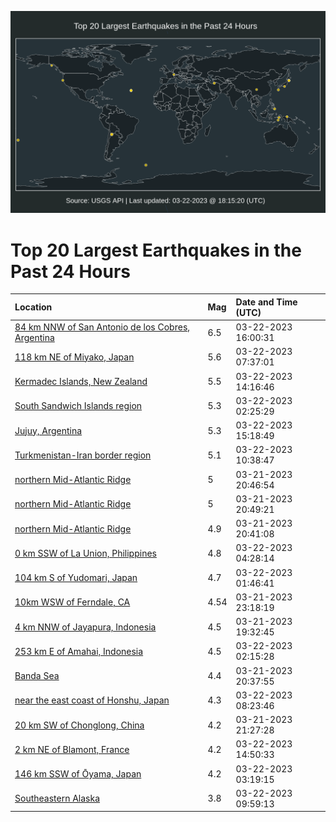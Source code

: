 ![Map](./map.png)

# Top 20 Largest Earthquakes in the Past 24 Hours

| Location | Mag | Date and Time (UTC) |
|:---|:---|:---|
| [84 km NNW of San Antonio de los Cobres, Argentina](https://earthquake.usgs.gov/earthquakes/eventpage/us7000jlxu) | 6.5 | 03-22-2023 16:00:31 |
| [118 km NE of Miyako, Japan](https://earthquake.usgs.gov/earthquakes/eventpage/us7000jlw8) | 5.6 | 03-22-2023 07:37:01 |
| [Kermadec Islands, New Zealand](https://earthquake.usgs.gov/earthquakes/eventpage/us7000jlxe) | 5.5 | 03-22-2023 14:16:46 |
| [South Sandwich Islands region](https://earthquake.usgs.gov/earthquakes/eventpage/us7000jlvb) | 5.3 | 03-22-2023 02:25:29 |
| [Jujuy, Argentina](https://earthquake.usgs.gov/earthquakes/eventpage/us7000jlxp) | 5.3 | 03-22-2023 15:18:49 |
| [Turkmenistan-Iran border region](https://earthquake.usgs.gov/earthquakes/eventpage/us7000jlww) | 5.1 | 03-22-2023 10:38:47 |
| [northern Mid-Atlantic Ridge](https://earthquake.usgs.gov/earthquakes/eventpage/us7000jlte) | 5 | 03-21-2023 20:46:54 |
| [northern Mid-Atlantic Ridge](https://earthquake.usgs.gov/earthquakes/eventpage/us7000jltd) | 5 | 03-21-2023 20:49:21 |
| [northern Mid-Atlantic Ridge](https://earthquake.usgs.gov/earthquakes/eventpage/us7000jltc) | 4.9 | 03-21-2023 20:41:08 |
| [0 km SSW of La Union, Philippines](https://earthquake.usgs.gov/earthquakes/eventpage/us7000jlvr) | 4.8 | 03-22-2023 04:28:14 |
| [104 km S of Yudomari, Japan](https://earthquake.usgs.gov/earthquakes/eventpage/us7000jlv0) | 4.7 | 03-22-2023 01:46:41 |
| [10km WSW of Ferndale, CA](https://earthquake.usgs.gov/earthquakes/eventpage/nc73860415) | 4.54 | 03-21-2023 23:18:19 |
| [4 km NNW of Jayapura, Indonesia](https://earthquake.usgs.gov/earthquakes/eventpage/us7000jlsm) | 4.5 | 03-21-2023 19:32:45 |
| [253 km E of Amahai, Indonesia](https://earthquake.usgs.gov/earthquakes/eventpage/us7000jlv8) | 4.5 | 03-22-2023 02:15:28 |
| [Banda Sea](https://earthquake.usgs.gov/earthquakes/eventpage/us7000jlt8) | 4.4 | 03-21-2023 20:37:55 |
| [near the east coast of Honshu, Japan](https://earthquake.usgs.gov/earthquakes/eventpage/us7000jlwl) | 4.3 | 03-22-2023 08:23:46 |
| [20 km SW of Chonglong, China](https://earthquake.usgs.gov/earthquakes/eventpage/us7000jltn) | 4.2 | 03-21-2023 21:27:28 |
| [2 km NE of Blamont, France](https://earthquake.usgs.gov/earthquakes/eventpage/us7000jlxj) | 4.2 | 03-22-2023 14:50:33 |
| [146 km SSW of Ōyama, Japan](https://earthquake.usgs.gov/earthquakes/eventpage/us7000jlvi) | 4.2 | 03-22-2023 03:19:15 |
| [Southeastern Alaska](https://earthquake.usgs.gov/earthquakes/eventpage/ak0233q48os9) | 3.8 | 03-22-2023 09:59:13 |
